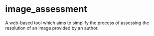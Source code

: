 image_assessment
================

A web-based tool which aims to simplify the process of assessing the resolution of an image provided by an author.
